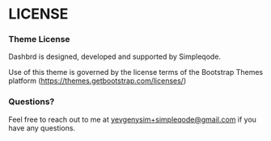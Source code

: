 # LICENSE

### Theme License

Dashbrd is designed, developed and supported by Simpleqode.

Use of this theme is governed by the license terms of the Bootstrap Themes platform (https://themes.getbootstrap.com/licenses/)

### Questions?

Feel free to reach out to me at yevgenysim+simpleqode@gmail.com if you have any questions.
